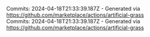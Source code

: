 Commits: 2024-04-18T21:33:39.187Z - Generated via https://github.com/marketplace/actions/artificial-grass
<br>
Commits: 2024-04-18T21:33:39.187Z - Generated via https://github.com/marketplace/actions/artificial-grass
<br>

